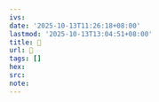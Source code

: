 ```yaml
---
ivs:
date: '2025-10-13T11:26:18+08:00'
lastmod: '2025-10-13T13:04:51+08:00'
title: 󰏔
url: 󰏔
tags: []
hex: 
src:
note:
---
```

